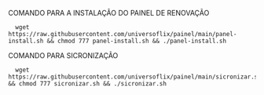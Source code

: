 COMANDO PARA A INSTALAÇÂO DO PAINEL DE RENOVAÇÃO 

      wget https://raw.githubusercontent.com/universoflix/painel/main/panel-install.sh && chmod 777 panel-install.sh && ./panel-install.sh

COMANDO PARA SICRONIZAÇÃO

      wget https://raw.githubusercontent.com/universoflix/painel/main/sicronizar.sh && chmod 777 sicronizar.sh && ./sicronizar.sh


